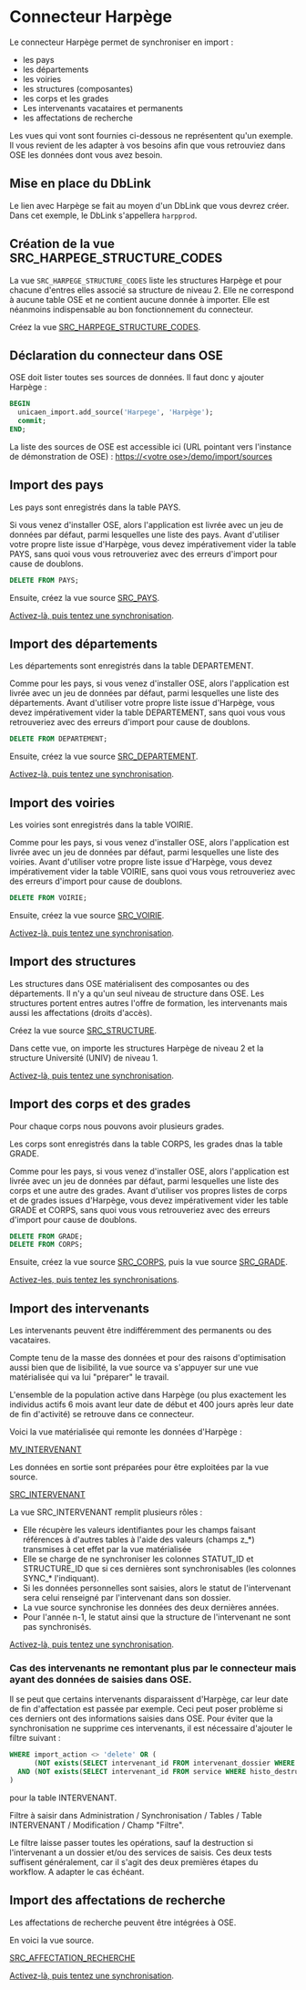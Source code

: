 # Connecteur Harpège

Le connecteur Harpège permet de synchroniser en import :
  * les pays
  * les départements
  * les voiries
  * les structures (composantes)
  * les corps et les grades
  * Les intervenants vacataires et permanents
  * les affectations de recherche

Les vues qui vont sont fournies ci-dessous ne représentent qu'un exemple. Il vous revient de les adapter à vos besoins afin que vous
retrouviez dans OSE les données dont vous avez besoin. 
  
## Mise en place du DbLink

Le lien avec Harpège se fait au moyen d'un DbLink que vous devrez créer.
Dans cet exemple, le DbLink s'appellera `harpprod`.


## Création de la vue SRC_HARPEGE_STRUCTURE_CODES

La vue `SRC_HARPEGE_STRUCTURE_CODES` liste les structures Harpège et pour chacune d'entres elles associé sa structure de niveau 2.
Elle ne correspond à aucune table OSE et ne contient aucune donnée à importer. Elle est néanmoins indispensable au bon fonctionnement du connecteur.

Créez la vue [SRC_HARPEGE_STRUCTURE_CODES](SRC_HARPEGE_STRUCTURE_CODES.sql).
    
## Déclaration du connecteur dans OSE  

OSE doit lister toutes ses sources de données.
Il faut donc y ajouter Harpège : 

```sql
BEGIN
  unicaen_import.add_source('Harpege', 'Harpège');
  commit;
END;
```

La liste des sources de OSE est accessible ici (URL pointant vers l'instance de démonstration de OSE) :
[https://\<votre ose\>/demo/import/sources](https://ose.unicaen.fr/demo/import/sources)


## Import des pays

Les pays sont enregistrés dans la table PAYS.

Si vous venez d'installer OSE, alors l'application est livrée avec un jeu de données par défaut, parmi lesquelles une liste des pays.
Avant d'utiliser votre propre liste issue d'Harpège, vous devez impérativement vider la table PAYS, sans quoi vous vous 
retrouveriez avec des erreurs d'import pour cause de doublons.

```sql
DELETE FROM PAYS;
```

Ensuite, créez la vue source [SRC_PAYS](SRC_PAYS.sql).

[Activez-là, puis tentez une synchronisation](../activer-synchroniser.md).

## Import des départements

Les départements sont enregistrés dans la table DEPARTEMENT.

Comme pour les pays, si vous venez d'installer OSE, alors l'application est livrée avec un jeu de données par défaut, 
parmi lesquelles une liste des départements.
Avant d'utiliser votre propre liste issue d'Harpège, vous devez impérativement vider la table DEPARTEMENT, sans quoi vous vous
retrouveriez avec des erreurs d'import pour cause de doublons.

```sql
DELETE FROM DEPARTEMENT;
```

Ensuite, créez la vue source [SRC_DEPARTEMENT](SRC_DEPARTEMENT.sql).

[Activez-là, puis tentez une synchronisation](../activer-synchroniser.md).


## Import des voiries

Les voiries sont enregistrés dans la table VOIRIE.

Comme pour les pays, si vous venez d'installer OSE, alors l'application est livrée avec un jeu de données par défaut, 
parmi lesquelles une liste des voiries.
Avant d'utiliser votre propre liste issue d'Harpège, vous devez impérativement vider la table VOIRIE, sans quoi vous vous
retrouveriez avec des erreurs d'import pour cause de doublons.

```sql
DELETE FROM VOIRIE;
```

Ensuite, créez la vue source [SRC_VOIRIE](SRC_VOIRIE.sql).

[Activez-là, puis tentez une synchronisation](../activer-synchroniser.md).


## Import des structures

Les structures dans OSE matérialisent des composantes ou des départements. Il n'y a qu'un seul niveau de structure dans OSE.
Les structures portent entres autres l'offre de formation, les intervenants mais aussi les affectations (droits d'accès).

Créez la vue source [SRC_STRUCTURE](SRC_STRUCTURE.sql).

Dans cette vue, on importe les structures Harpège de niveau 2 et la structure Université (UNIV) de niveau 1.

[Activez-là, puis tentez une synchronisation](../activer-synchroniser.md).

## Import des corps et des grades

Pour chaque corps nous pouvons avoir plusieurs grades.

Les corps sont enregistrés dans la table CORPS, les grades dnas la table GRADE.

Comme pour les pays, si vous venez d'installer OSE, alors l'application est livrée avec un jeu de données par défaut, 
parmi lesquelles une liste des corps et une autre des grades.
Avant d'utiliser vos propres listes de corps et de grades issues d'Harpège, vous devez impérativement vider les table GRADE et CORPS, sans quoi vous vous
retrouveriez avec des erreurs d'import pour cause de doublons.


```sql
DELETE FROM GRADE;
DELETE FROM CORPS;
```

Ensuite, créez la vue source [SRC_CORPS](SRC_CORPS.sql), puis la vue source [SRC_GRADE](SRC_GRADE.sql).

[Activez-les, puis tentez les synchronisations](../activer-synchroniser.md).

## Import des intervenants

Les intervenants peuvent être indifféremment des permanents ou des vacataires.

Compte tenu de la masse des données et pour des raisons d'optimisation aussi bien que de lisibilité, la vue source va s'appuyer sur une vue matérialisée qui va lui "préparer" le travail.

L'ensemble de la population active dans Harpège (ou plus exactement les individus actifs 6 mois avant leur date de début et 400 jours après leur date de fin d'activité)
se retrouve dans ce connecteur.

Voici la vue matérialisée qui remonte les données d'Harpège :

[MV_INTERVENANT](MV_INTERVENANT.sql)

Les données en sortie sont préparées pour être exploitées par la vue source.

[SRC_INTERVENANT](../Générique/SRC_INTERVENANT.sql)

La vue SRC_INTERVENANT remplit plusieurs rôles :
* Elle récupère les valeurs identifiantes pour les champs faisant références à d'autres tables à l'aide des valeurs (champs z_*) transmises à cet effet par la vue matérialisée
* Elle se charge de ne synchroniser les colonnes STATUT_ID et STRUCTURE_ID que si ces dernières sont synchronisables (les colonnes SYNC_* l'indiquant).
* Si les données personnelles sont saisies, alors le statut de l'intervenant sera celui renseigné par l'intervenant dans son dossier.
* La vue source synchronise les données des deux dernières années. 
* Pour l'année n-1, le statut ainsi que la structure de l'intervenant ne sont pas synchronisés.

[Activez-là, puis tentez une synchronisation](../activer-synchroniser.md).

### Cas des intervenants ne remontant plus par le connecteur mais ayant des données de saisies dans OSE.

Il se peut que certains intervenants disparaissent d'Harpège, car leur date de fin d'affectation est passée par exemple.
Ceci peut poser problème si ces derniers ont des informations saisies dans OSE.
Pour éviter que la synchronisation ne supprime ces intervenants, il est nécessaire d'ajouter le filtre suivant :

```sql
WHERE import_action <> 'delete' OR (
      (NOT exists(SELECT intervenant_id FROM intervenant_dossier WHERE histo_destruction IS NULL AND intervenant_id = v_diff_intervenant.id))
  AND (NOT exists(SELECT intervenant_id FROM service WHERE histo_destruction IS NULL AND intervenant_id = v_diff_intervenant.id))
)
```
pour la table INTERVENANT.

Filtre à saisir dans Administration / Synchronisation / Tables / Table INTERVENANT / Modification / Champ "Filtre".

Le filtre laisse passer toutes les opérations, sauf la destruction si l'intervenant a un dossier et/ou des services de saisis.
Ces deux tests suffisent généralement, car il s'agit des deux premières étapes du workflow. A adapter le cas échéant.

## Import des affectations de recherche

Les affectations de recherche peuvent être intégrées à OSE.

En voici la vue source.

[SRC_AFFECTATION_RECHERCHE](SRC_AFFECTATION_RECHERCHE.sql)

[Activez-là, puis tentez une synchronisation](../activer-synchroniser.md).